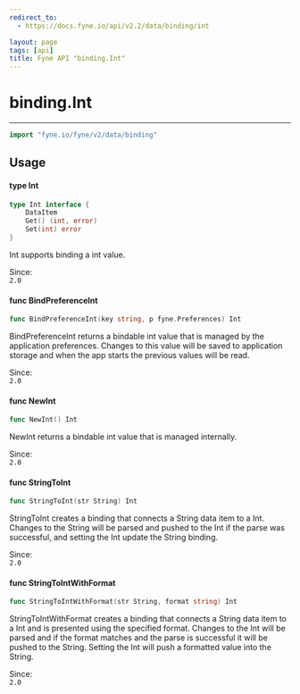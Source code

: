 ```yaml
---
redirect_to:
  - https://docs.fyne.io/api/v2.2/data/binding/int

layout: page
tags: [api]
title: Fyne API "binding.Int"
---
```



# binding.Int
---
```go
import "fyne.io/fyne/v2/data/binding"
```

## Usage

#### type Int

```go
type Int interface {
	DataItem
	Get() (int, error)
	Set(int) error
}
```

Int supports binding a int value.


<div class="since">Since: <code>
2.0</code></div>

#### func  BindPreferenceInt

```go
func BindPreferenceInt(key string, p fyne.Preferences) Int
```
BindPreferenceInt returns a bindable int value that is managed by the application preferences. Changes to this value will be saved to application storage and when the app starts the previous values will be read.


<div class="since">Since: <code>
2.0</code></div>

#### func  NewInt

```go
func NewInt() Int
```
NewInt returns a bindable int value that is managed internally.


<div class="since">Since: <code>
2.0</code></div>

#### func  StringToInt

```go
func StringToInt(str String) Int
```
StringToInt creates a binding that connects a String data item to a Int. Changes to the String will be parsed and pushed to the Int if the parse was successful, and setting the Int update the String binding.


<div class="since">Since: <code>
2.0</code></div>

#### func  StringToIntWithFormat

```go
func StringToIntWithFormat(str String, format string) Int
```
StringToIntWithFormat creates a binding that connects a String data item to a Int and is presented using the specified format. Changes to the Int will be parsed and if the format matches and the parse is successful it will be pushed to the String. Setting the Int will push a formatted value into the String.


<div class="since">Since: <code>
2.0</code></div>
